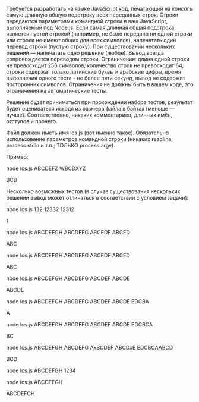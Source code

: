 Требуется разработать на языке JavaScript код, печатающий на консоль самую длинную общую подстроку всех переданных строк. Строки передаются параметрами командной строки в ваш JavaScript, выполняемый под Node.js. Если самая длинная общая подстрока является пустой строкой (например, не было передано ни одной строки или строки не имеют общих для всех символов), напечатать один перевод строки (пустую строку). При существовании нескольких решений — напечатать одно решение (любое). Вывод всегда сопровождается переводом строки. Ограничения: длина одной строки не превосходит 256 символов, количество строк не превосходит 64, строки содержат только латинские буквы и арабские цифры, время выполнения одного теста - не более пяти секунд, вывод не содержит посторонних символов. Ограничения не должны быть в вашем коде, это ограничения на автоматические тесты.

Решение будет приниматься при прохождении набора тестов, результат будет оцениваться исходя из размера файла в байтах (меньше — лучше). Соответственно, никаких комментариев, длинных имён, отступов и прочего.

Файл должен иметь имя lcs.js (вот именно такое). Обязательно использование параметров командной строки (никаких readline, process.stdin и т.п.; ТОЛЬКО process.argv).

Пример:

node lcs.js ABCDEFZ WBCDXYZ

BCD

Несколько возможных тестов (в случае существования нескольких решений вывод может отличаться в соответствии с условием задачи):

node lcs.js 132 12332 12312

1

node lcs.js ABCDEFGH ABCDEFG ABCEDF ABCED

ABC

node lcs.js ABCDEFGH ABCDEFG ABCEDF ABCED

ABC

node lcs.js ABCDEFGH ABCDEFG ABCDEF ABCDE

ABCDE

node lcs.js ABCDEFGH ABCDEFG ABCDEF ABCDE EDCBA

A

node lcs.js ABCDEFGH ABCDEFG ABCDEF ABCDE EDCBCA

BC

node lcs.js ABCDEFGH ABCDEFG AxBCDEF ABCDxE EDCBCAABCD

BCD

node lcs.js ABCDEFGH 1234

node lcs.js ABCDEFGH

ABCDEFGH
